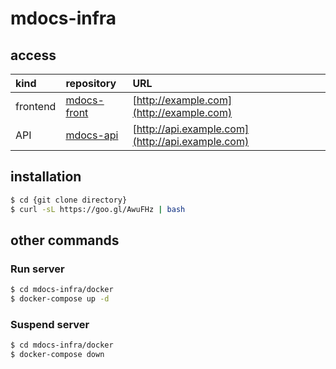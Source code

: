 # mdocs-infra

## access

| kind     | repository                                             | URL                                              |
|:---------|:-------------------------------------------------------|:-------------------------------------------------|
| frontend | [mdocs-front](https://github.com/pyar6329/mdocs-front) | [http://example.com](http://example.com)         |
| API      | [mdocs-api](https://github.com/pyar6329/mdocs-api)     | [http://api.example.com](http://api.example.com) |

## installation

```bash
$ cd {git clone directory}
$ curl -sL https://goo.gl/AwuFHz | bash
```

## other commands

### Run server

```bash
$ cd mdocs-infra/docker
$ docker-compose up -d
```

### Suspend server

```bash
$ cd mdocs-infra/docker
$ docker-compose down
```

